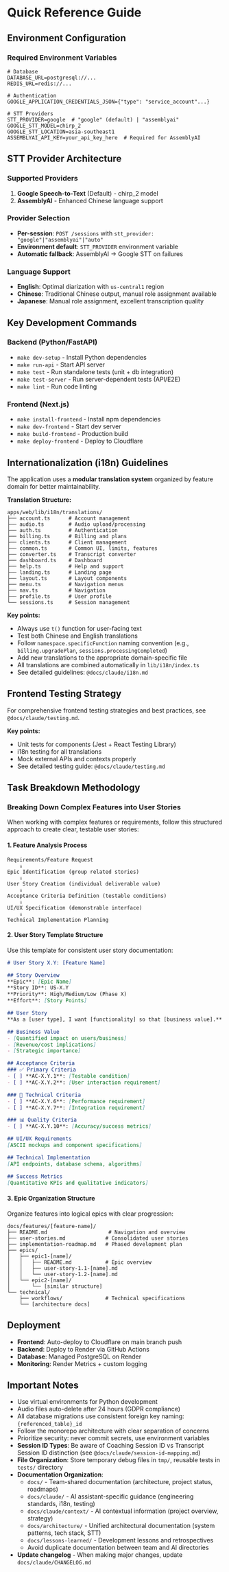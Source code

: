 # Quick Reference Guide

## Environment Configuration

### Required Environment Variables
```env
# Database
DATABASE_URL=postgresql://...
REDIS_URL=redis://...

# Authentication
GOOGLE_APPLICATION_CREDENTIALS_JSON={"type": "service_account"...}

# STT Providers
STT_PROVIDER=google  # "google" (default) | "assemblyai"
GOOGLE_STT_MODEL=chirp_2
GOOGLE_STT_LOCATION=asia-southeast1
ASSEMBLYAI_API_KEY=your_api_key_here  # Required for AssemblyAI
```

## STT Provider Architecture

### Supported Providers
1. **Google Speech-to-Text** (Default) - chirp_2 model
2. **AssemblyAI** - Enhanced Chinese language support

### Provider Selection
- **Per-session**: `POST /sessions` with `stt_provider: "google"|"assemblyai"|"auto"`
- **Environment default**: `STT_PROVIDER` environment variable
- **Automatic fallback**: AssemblyAI → Google STT on failures

### Language Support
- **English**: Optimal diarization with `us-central1` region
- **Chinese**: Traditional Chinese output, manual role assignment available
- **Japanese**: Manual role assignment, excellent transcription quality

## Key Development Commands

### Backend (Python/FastAPI)
- `make dev-setup` - Install Python dependencies
- `make run-api` - Start API server
- `make test` - Run standalone tests (unit + db integration)
- `make test-server` - Run server-dependent tests (API/E2E)
- `make lint` - Run code linting

### Frontend (Next.js)
- `make install-frontend` - Install npm dependencies
- `make dev-frontend` - Start dev server
- `make build-frontend` - Production build
- `make deploy-frontend` - Deploy to Cloudflare

## Internationalization (i18n) Guidelines

The application uses a **modular translation system** organized by feature domain for better maintainability.

**Translation Structure:**
```
apps/web/lib/i18n/translations/
├── account.ts      # Account management
├── audio.ts        # Audio upload/processing
├── auth.ts         # Authentication
├── billing.ts      # Billing and plans
├── clients.ts      # Client management
├── common.ts       # Common UI, limits, features
├── converter.ts    # Transcript converter
├── dashboard.ts    # Dashboard
├── help.ts         # Help and support
├── landing.ts      # Landing page
├── layout.ts       # Layout components
├── menu.ts         # Navigation menus
├── nav.ts          # Navigation
├── profile.ts      # User profile
└── sessions.ts     # Session management
```

**Key points:**
- Always use `t()` function for user-facing text
- Test both Chinese and English translations
- Follow `namespace.specificFunction` naming convention (e.g., `billing.upgradePlan`, `sessions.processingCompleted`)
- Add new translations to the appropriate domain-specific file
- All translations are combined automatically in `lib/i18n/index.ts`
- See detailed guidelines: `@docs/claude/i18n.md`

## Frontend Testing Strategy

For comprehensive frontend testing strategies and best practices, see `@docs/claude/testing.md`.

**Key points:**
- Unit tests for components (Jest + React Testing Library)
- i18n testing for all translations
- Mock external APIs and contexts properly
- See detailed testing guide: `@docs/claude/testing.md`

## Task Breakdown Methodology

### Breaking Down Complex Features into User Stories

When working with complex features or requirements, follow this structured approach to create clear, testable user stories:

#### 1. Feature Analysis Process
```
Requirements/Feature Request
    ↓
Epic Identification (group related stories)
    ↓
User Story Creation (individual deliverable value)
    ↓
Acceptance Criteria Definition (testable conditions)
    ↓
UI/UX Specification (demonstrable interface)
    ↓
Technical Implementation Planning
```

#### 2. User Story Template Structure
Use this template for consistent user story documentation:

```markdown
# User Story X.Y: [Feature Name]

## Story Overview
**Epic**: [Epic Name]
**Story ID**: US-X.Y
**Priority**: High/Medium/Low (Phase X)
**Effort**: [Story Points]

## User Story
**As a [user type], I want [functionality] so that [business value].**

## Business Value
- [Quantified impact on users/business]
- [Revenue/cost implications]
- [Strategic importance]

## Acceptance Criteria
### ✅ Primary Criteria
- [ ] **AC-X.Y.1**: [Testable condition]
- [ ] **AC-X.Y.2**: [User interaction requirement]

### 🔧 Technical Criteria
- [ ] **AC-X.Y.6**: [Performance requirement]
- [ ] **AC-X.Y.7**: [Integration requirement]

### 📊 Quality Criteria
- [ ] **AC-X.Y.10**: [Accuracy/success metrics]

## UI/UX Requirements
[ASCII mockups and component specifications]

## Technical Implementation
[API endpoints, database schema, algorithms]

## Success Metrics
[Quantitative KPIs and qualitative indicators]
```

#### 3. Epic Organization Structure
Organize features into logical epics with clear progression:

```
docs/features/[feature-name]/
├── README.md                    # Navigation and overview
├── user-stories.md             # Consolidated user stories
├── implementation-roadmap.md   # Phased development plan
├── epics/
│   ├── epic1-[name]/
│   │   ├── README.md           # Epic overview
│   │   ├── user-story-1.1-[name].md
│   │   └── user-story-1.2-[name].md
│   └── epic2-[name]/
│       └── [similar structure]
└── technical/
    ├── workflows/              # Technical specifications
    └── [architecture docs]
```

## Deployment

- **Frontend**: Auto-deploy to Cloudflare on main branch push
- **Backend**: Deploy to Render via GitHub Actions
- **Database**: Managed PostgreSQL on Render
- **Monitoring**: Render Metrics + custom logging

## Important Notes

- Use virtual environments for Python development
- Audio files auto-delete after 24 hours (GDPR compliance)
- All database migrations use consistent foreign key naming: `{referenced_table}_id`
- Follow the monorepo architecture with clear separation of concerns
- Prioritize security: never commit secrets, use environment variables
- **Session ID Types**: Be aware of Coaching Session ID vs Transcript Session ID distinction (see `@docs/claude/session-id-mapping.md`)
- **File Organization**: Store temporary debug files in `tmp/`, reusable tests in `tests/` directory
- **Documentation Organization**:
  - `docs/` - Team-shared documentation (architecture, project status, roadmaps)
  - `docs/claude/` - AI assistant-specific guidance (engineering standards, i18n, testing)
  - `docs/claude/context/` - AI contextual information (project overview, strategy)
  - `docs/architecture/` - Unified architectural documentation (system patterns, tech stack, STT)
  - `docs/lessons-learned/` - Development lessons and retrospectives
  - Avoid duplicate documentation between team and AI directories
- **Update changelog** - When making major changes, update `docs/claude/CHANGELOG.md`